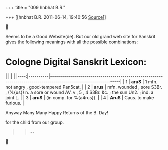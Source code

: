 +++
title = "009 hnbhat B.R."

+++
[[hnbhat B.R.	2011-06-14, 19:40:56 [Source](https://groups.google.com/g/samskrita/c/Z1sN7qiviXM)]]





Seems to be a Good Website(de). But our old grand web site for Sanskrit gives the following meanings with all the possible combinations:

  

# Cologne Digital Sanskrit Lexicon:

|     |          |                                                                                                                 | |----:|----------|-----------------------------------------------------------------------------------------------------------------| |   1 | **aruS** | 1 mfn. not angry , good-tempered Pan5cat.                                                                       | |   2 | **arus** | mfn. wounded , sore S3Br. , (%{us}) n. a sore or wound AV. v , 5 , 4 S3Br. &c. ; the sun Un2. ; ind. a joint L. | |   3 | **aruS** | (in comp. for %{a4rus}).                                                                                        | |   4 | **AruS** | Caus. to make furious.                                                                                          |

  

  

Anyway Many Many Happy Returns of the B. Day!

for the child from our group.

  

  
  
  

  



> 
> > 
> > --
> > 
> > 



